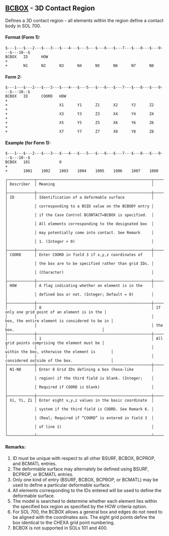 ## [BCBOX](https://nexus.hexagon.com/documentationcenter/bundle/MSC_Nastran_2022.4/page/Nastran_Combined_Book/qrg/bulkab/TOC.BCBOX.xhtml) - 3D Contact Region

Defines a 3D contact region - all elements within the region define a contact body in SOL 700.

#### Format (Form 1):

```nastran
$---1---$---2---$---3---$---4---$---5---$---6---$---7---$---8---$---9---$---10--$
BCBOX   ID      HOW                                                     +
+       N1      N2      N3      N4      N5      N6      N7      N8 
```

#### Form 2:

```nastran
$---1---$---2---$---3---$---4---$---5---$---6---$---7---$---8---$---9---$---10--$
BCBOX   ID      COORD   HOW                                             +
+                       X1      Y1      Z1      X2      Y2      Z2      +
+                       X3      Y3      Z3      X4      Y4      Z4      +
+                       X5      Y5      Z5      X6      Y6      Z6      +
+                       X7      Y7      Z7      X8      Y8      Z8      
```

#### Example (for Form 1):

```nastran
$---1---$---2---$---3---$---4---$---5---$---6---$---7---$---8---$---9---$---10--$
BCBOX   101             0                                               +
+       1001    1002    1003    1004    1005    1006    1007    1008    
```

```text
┌────────────┬───────────────────────────────────────────────────┬────────────────────────────────────────────────┐
│ Describer  │ Meaning                                           │                                                │
├────────────┼───────────────────────────────────────────────────┼────────────────────────────────────────────────┤
│ ID         │ Identification of a deformable surface            │                                                │
│            │ corresponding to a BSID value on the BCBODY entry │                                                │
│            │ if the Case Control BCONTACT=BCBOX is specified.  │                                                │
│            │ All elements corresponding to the designated box  │                                                │
│            │ may potentially come into contact. See Remark     │                                                │
│            │ 1. (Integer > 0)                                  │                                                │
├────────────┼───────────────────────────────────────────────────┼────────────────────────────────────────────────┤
│ COORD      │ Enter COORD in field 3 if x,y,z coordinates of    │                                                │
│            │ the box are to be specified rather than grid IDs. │                                                │
│            │ (Character)                                       │                                                │
├────────────┼───────────────────────────────────────────────────┼────────────────────────────────────────────────┤
│ HOW        │ A flag indicating whether an element is in the    │                                                │
│            │ defined box or not. (Integer; Default = 0)        │                                                │
├────────────┼───────────────────────────────────────────────────┼────────────────────────────────────────────────┤
│            │ 0                                                 │ If only one grid point of an element is in the │
│            │                                                   │ box, the entire element is considered to be in │
│            │                                                   │ the box.                                       │
├────────────┼───────────────────────────────────────────────────┼────────────────────────────────────────────────┤
│            │ 1                                                 │ All grid points comprising the element must be │
│            │                                                   │ within the box, otherwise the element is       │
│            │                                                   │ considered outside of the box.                 │
├────────────┼───────────────────────────────────────────────────┼────────────────────────────────────────────────┤
│ N1-N8      │ Enter 8 Grid IDs defining a box (hexa-like        │                                                │
│            │ region) if the third field is blank. (Integer;    │                                                │
│            │ Required if COORD is blank)                       │                                                │
├────────────┼───────────────────────────────────────────────────┼────────────────────────────────────────────────┤
│ Xi, Yi, Zi │ Enter eight x,y,z values in the basic coordinate  │                                                │
│            │ system if the third field is COORD. See Remark 6. │                                                │
│            │ (Real; Required if “COORD” is entered in field 3  │                                                │
│            │ of line 1)                                        │                                                │
└────────────┴───────────────────────────────────────────────────┴────────────────────────────────────────────────┘
```

#### Remarks:

1. ID must be unique with respect to all other BSURF, BCBOX, BCPROP, and BCMATL entries.
2. The deformable surface may alternately be defined using BSURF, BCPROP, or BCMATL entries.
3. Only one kind of entry (BSURF, BCBOX, BCPROP, or BCMATL) may be used to define a particular deformable surface.
4. All elements corresponding to the IDs entered will be used to define the deformable surface.
5. The model is searched to determine whether each element lies within the specified box region as specified by the HOW criteria option.
6. For SOL 700, the BCBOX allows a general box and edges do not need to be aligned with the coordinates axis. The eight grid points define the box identical to the CHEXA grid point numbering.
7. BCBOX is not supported in SOLs 101 and 400.
